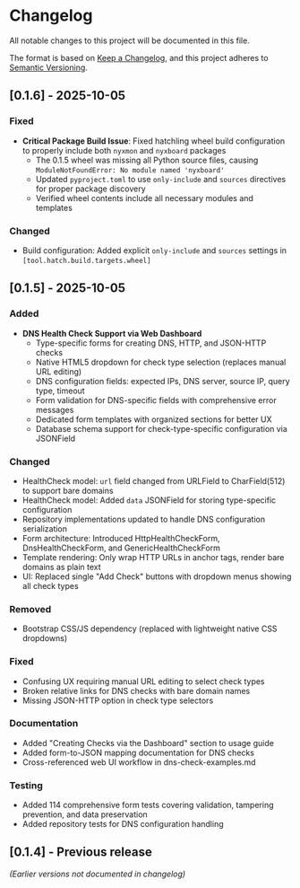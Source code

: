# Changelog

All notable changes to this project will be documented in this file.

The format is based on [Keep a Changelog](https://keepachangelog.com/en/1.0.0/),
and this project adheres to [Semantic Versioning](https://semver.org/spec/v2.0.0.html).

## [0.1.6] - 2025-10-05

### Fixed
- **Critical Package Build Issue**: Fixed hatchling wheel build configuration to properly include both `nyxmon` and `nyxboard` packages
  - The 0.1.5 wheel was missing all Python source files, causing `ModuleNotFoundError: No module named 'nyxboard'`
  - Updated `pyproject.toml` to use `only-include` and `sources` directives for proper package discovery
  - Verified wheel contents include all necessary modules and templates

### Changed
- Build configuration: Added explicit `only-include` and `sources` settings in `[tool.hatch.build.targets.wheel]`

## [0.1.5] - 2025-10-05

### Added
- **DNS Health Check Support via Web Dashboard**
  - Type-specific forms for creating DNS, HTTP, and JSON-HTTP checks
  - Native HTML5 dropdown for check type selection (replaces manual URL editing)
  - DNS configuration fields: expected IPs, DNS server, source IP, query type, timeout
  - Form validation for DNS-specific fields with comprehensive error messages
  - Dedicated form templates with organized sections for better UX
  - Database schema support for check-type-specific configuration via JSONField

### Changed
- HealthCheck model: `url` field changed from URLField to CharField(512) to support bare domains
- HealthCheck model: Added `data` JSONField for storing type-specific configuration
- Repository implementations updated to handle DNS configuration serialization
- Form architecture: Introduced HttpHealthCheckForm, DnsHealthCheckForm, and GenericHealthCheckForm
- Template rendering: Only wrap HTTP URLs in anchor tags, render bare domains as plain text
- UI: Replaced single "Add Check" buttons with dropdown menus showing all check types

### Removed
- Bootstrap CSS/JS dependency (replaced with lightweight native CSS dropdowns)

### Fixed
- Confusing UX requiring manual URL editing to select check types
- Broken relative links for DNS checks with bare domain names
- Missing JSON-HTTP option in check type selectors

### Documentation
- Added "Creating Checks via the Dashboard" section to usage guide
- Added form-to-JSON mapping documentation for DNS checks
- Cross-referenced web UI workflow in dns-check-examples.md

### Testing
- Added 114 comprehensive form tests covering validation, tampering prevention, and data preservation
- Added repository tests for DNS configuration handling

## [0.1.4] - Previous release

_(Earlier versions not documented in changelog)_
